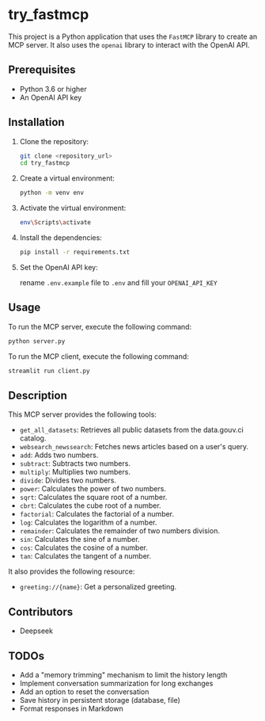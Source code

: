 # try_fastmcp

This project is a Python application that uses the `FastMCP` library to create an MCP server. It also uses the `openai` library to interact with the OpenAI API.

## Prerequisites

- Python 3.6 or higher
- An OpenAI API key

## Installation

1. Clone the repository:

   ```bash
   git clone <repository_url>
   cd try_fastmcp
   ```

2. Create a virtual environment:

   ```bash
   python -m venv env
   ```

3. Activate the virtual environment:

   ```bash
   env\Scripts\activate
   ```

4. Install the dependencies:

   ```bash
   pip install -r requirements.txt
   ```

3. Set the OpenAI API key:

   rename `.env.example` file to `.env` and fill your `OPENAI_API_KEY`


## Usage

To run the MCP server, execute the following command:

```bash
python server.py
```
To run the MCP client, execute the following command:

```bash
streamlit run client.py
```

## Description

This MCP server provides the following tools:

- `get_all_datasets`: Retrieves all public datasets from the data.gouv.ci catalog.
- `websearch_newssearch`: Fetches news articles based on a user's query.
- `add`: Adds two numbers.
- `subtract`: Subtracts two numbers.
- `multiply`: Multiplies two numbers.
- `divide`: Divides two numbers.
- `power`: Calculates the power of two numbers.
- `sqrt`: Calculates the square root of a number.
- `cbrt`: Calculates the cube root of a number.
- `factorial`: Calculates the factorial of a number.
- `log`: Calculates the logarithm of a number.
- `remainder`: Calculates the remainder of two numbers division.
- `sin`: Calculates the sine of a number.
- `cos`: Calculates the cosine of a number.
- `tan`: Calculates the tangent of a number.

It also provides the following resource:

- `greeting://{name}`: Get a personalized greeting.

## Contributors

- Deepseek

## TODOs

- Add a "memory trimming" mechanism to limit the history length
- Implement conversation summarization for long exchanges
- Add an option to reset the conversation
- Save history in persistent storage (database, file)
- Format responses in Markdown
